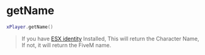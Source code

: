 # getName

```lua
xPlayer.getName()
```

> If you have [ESX identity](https://github.com/esx-framework/esx_identity) Installed, This will return the Character Name, If not, it will return the FiveM name.
